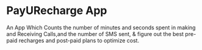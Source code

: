 # PayURecharge App
An App Which Counts the number of minutes and seconds spent in making and Receiving Calls,and the number of SMS sent, &amp; figure out the best pre-paid recharges and post-paid plans to optimize cost.
